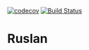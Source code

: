 [![codecov](https://codecov.io/gh/shouldDoFine/Ruslan/branch/master/graph/badge.svg)](https://codecov.io/gh/shouldDoFine/Ruslan)
[![Build Status](https://travis-ci.org/shouldDoFine/Ruslan.svg?branch=master)](https://travis-ci.org/shouldDoFine/Ruslan)
# Ruslan